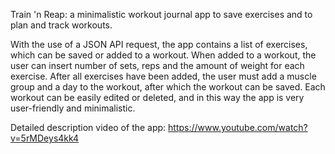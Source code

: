 Train 'n Reap: a minimalistic workout journal app to save exercises and to plan and track workouts.

With the use of a JSON API request, the app contains a list of exercises, which can be saved or added to a workout. When added to a workout, the user can insert number of sets, reps and the amount of weight for each exercise. After all exercises have been added, the user must add a muscle group and a day to the workout, after which the workout can be saved. Each workout can be easily edited or deleted, and in this way the app is very user-friendly and minimalistic. 

Detailed description video of the app:
https://www.youtube.com/watch?v=5rMDeys4kk4
